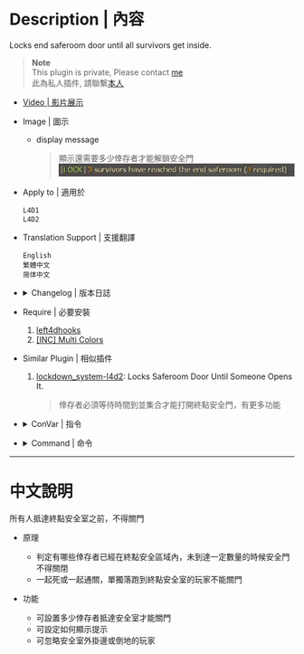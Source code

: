 # Description | 內容
Locks end saferoom door until all survivors get inside.

> __Note__ <br/>
This plugin is private, Please contact [me](https://github.com/fbef0102/Game-Private_Plugin#私人插件列表-private-plugins-list)<br/>
此為私人插件, 請聯繫[本人](https://github.com/fbef0102/Game-Private_Plugin#私人插件列表-private-plugins-list)

* [Video | 影片展示](https://youtu.be/KGj8BYEQllw)

* Image | 圖示
	* display message
		> 顯示還需要多少倖存者才能解鎖安全門
		<br/>![anti_end_saferoomdoor_1](image/anti_end_saferoomdoor_1.jpg)

* Apply to | 適用於
	```
	L4D1
	L4D2
	```

* Translation Support | 支援翻譯
	```
	English
	繁體中文
	简体中文
	```

* <details><summary>Changelog | 版本日誌</summary>

    * v1.4 (2023-6-20)
        * Require lef4dhooks v1.33 or above

	* v1.3 (2023-3-30)
		* Translation Support

	* v1.2 (2022-11-3)
		* When first survivor uses the eEnd Saferoom door, unlock End Saferoom door after a period of time.

	* v1.1 (2022-10-30)
		* Ignore players hanging from ledge or incapacitated outside the end saferoom area

	* v1.0
		* Original Request by Alfari
</details>

* Require | 必要安裝
	1. [left4dhooks](https://forums.alliedmods.net/showthread.php?t=321696)
	2. [[INC] Multi Colors](https://github.com/fbef0102/L4D1_2-Plugins/releases/tag/Multi-Colors)

* Similar Plugin | 相似插件
	1. [lockdown_system-l4d2](https://github.com/fbef0102/L4D1_2-Plugins/tree/master/lockdown_system-l4d2): Locks Saferoom Door Until Someone Opens It.
		> 倖存者必須等待時間到並集合才能打開終點安全門，有更多功能

* <details><summary>ConVar | 指令</summary>

	* cfg/sourcemod/anti_end_saferoomdoor.cfg
		```php
		// Changes how message displays. (0=Off; 1=In chat; 2=In Hint Box; 3=In center text)
		anti_end_saferoomdoor_announce_type "1"

		// Ignore players hanging from ledge outside end saferoom area
		anti_end_saferoomdoor_ignore_hanging "1"

		// Ignore players incapacitated end saferoom area
		anti_end_saferoomdoor_ignore_incap "1"

		// What percentage of the ALIVE survivors must be inside the end saferoom door before close. 
		anti_end_saferoomdoor_percentage_survivors_inside_saferoom "100"

		// When first survivor uses the End Saferoom door, unlock End Saferoom door after a period of time. (0=off)
		anti_end_saferoomdoor_unlock_time "60.0"
		```
</details>

* <details><summary>Command | 命令</summary>
	
	None
</details>

- - - -
# 中文說明
所有人抵達終點安全室之前，不得關門

* 原理
	* 判定有哪些倖存者已經在終點安全區域內，未到達一定數量的時候安全門不得關閉
	* 一起死或一起通關，單獨落跑到終點安全室的玩家不能關門

* 功能
	* 可設置多少倖存者抵達安全室才能關門
	* 可設定如何顯示提示
	* 可忽略安全室外掛邊或倒地的玩家
